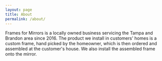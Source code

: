 ```yaml
---
layout: page
title: About
permalink: /about/
---
```


Frames for Mirrors is a locally owned business servicing the Tampa and Brandon area since 2016. The product we install in customers' homes is a custom frame, hand picked by the homeowner, which is then ordered and assembled at the customer's house. We also install the assembled frame onto the mirror.
